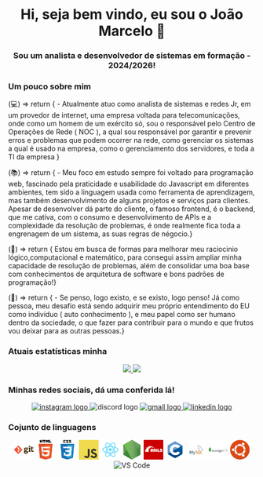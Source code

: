 <h1 align="center">Hi, seja bem vindo, eu sou o João Marcelo 👋</h1>


<h3 align="center">Sou um analista e desenvolvedor de sistemas em formação - 2024/2026!</h3>

### Um pouco sobre mim 

<p align="left"> (💻) => return { - Atualmente atuo como analista de sistemas e redes Jr, em um provedor de internet, uma empresa voltada para telecomunicações, onde como um homem de um exército só, sou o responsável pelo Centro de Operações de Rede ( NOC ), a qual sou responsável por garantir e prevenir erros e problemas que podem ocorrer na rede, como gerenciar os sistemas a qual é usado na empresa, como o gerenciamento dos servidores, e toda a TI da empresa }</p>


<p align="left"> (📚) => return { - Meu foco em estudo sempre foi voltado para programação web, fascinado pela praticidade e usabilidade do Javascript em diferentes ambientes, tem sido a linguagem usada como ferramenta de aprendizagem, mas também desenvolvimento de alguns projetos e serviços para clientes. Apesar de desenvolver dá parte do cliente, o famoso frontend, é o backend, que me cativa, com o consumo e desenvolvimento de APIs e a complexidade da resolução de problemas, é onde realmente fica toda a engrenagem de um sistema, as suas regras de négocio.}</p>


<p align="left"> (🤔) => return { Estou em busca de formas para melhorar meu raciocinio lógico,computacional  e matemático, para consegui assim ampliar minha capacidade de resolução de problemas, além de consolidar uma boa base com conhecimentos de arquitetura de software e bons padrões de programação!}</p>


<p align="left"> (💬) => return { - Se penso, logo existo, e se existo, logo penso!
Já como pessoa, meu desafio está sendo adquirir meu próprio entendimento do EU como indivíduo ( auto conhecimento ), e meu papel como ser humano dentro da sociedade, o que fazer para contribuir para o mundo e que frutos vou deixar para as outras pessoas.}</p>

### Atuais estatísticas minha

<div align="center">
  <a href="https://github.com/">
    <img height="180em" src="https://github-readme-stats.vercel.app/api?username=marcelodeus98&show_icons=true&theme=persian&include_all_commits=true&count_private=true"/>
    <img height="180em" src="https://github-readme-stats.vercel.app/api/top-langs/?username=marcelodeus98&layout=compact&langs_count=12&theme=persian"/>
  </a> 
</div>
</div>

### Minhas redes sociais, dá uma conferida lá!

<div align="center">
  <a href="https://www.instagram.com/jmarcelo_deus/" target="_blank">
    <img src="https://img.shields.io/static/v1?message=Instagram&logo=instagram&label=&color=E4405F&logoColor=white&labelColor=&style=for-the-badge" height="35" alt="instagram logo"  />
  </a>
  <img src="https://img.shields.io/static/v1?message=Discord&logo=discord&label=&color=7289DA&logoColor=white&labelColor=&style=for-the-badge" height="35" alt="discord logo"  />
  <a href="marcelodeus98@gmail.com" target="_blank">
    <img src="https://img.shields.io/static/v1?message=Gmail&logo=gmail&label=&color=D14836&logoColor=white&labelColor=&style=for-the-badge" height="35" alt="gmail logo"  />
  </a>
  <a href="https://www.linkedin.com/in/jmarcelodeus/" target="_blank">
    <img src="https://img.shields.io/static/v1?message=LinkedIn&logo=linkedin&label=&color=0077B5&logoColor=white&labelColor=&style=for-the-badge" height="35" alt="linkedin logo"  />
  </a>
</div>

### Cojunto de linguagens 

<div align="center">
  <img title="Git" alt="Git" width="40px" src="https://raw.githubusercontent.com/github/explore/master/topics/git/git.png" />
  <img title="Html" alt="Html" width="40px" src="https://raw.githubusercontent.com/github/explore/master/topics/html/html.png" />
  <img title="CSS" alt="CSS" width="40px" src="https://raw.githubusercontent.com/github/explore/master/topics/css/css.png" />
  <img alt="JS" title="JavaScript" width="40px" src="https://raw.githubusercontent.com/github/explore/master/topics/javascript/javascript.png">
  <img title="React" alt="React" width="40px" src="https://raw.githubusercontent.com/github/explore/master/topics/react/react.png" />
  <img title="Node" alt="Node" width="40px" src="https://raw.githubusercontent.com/github/explore/master/topics/nodejs/nodejs.png" />
  <img alt="Ruby on Rails" title="Rails" width="40px" src="https://raw.githubusercontent.com/github/explore/master/topics/rails/rails.png">
  <img title="C" alt="C" width="40px" src="https://raw.githubusercontent.com/github/explore/master/topics/c/c.png">
  <img title="mysql" alt="mysql" width="40px" src="https://raw.githubusercontent.com/github/explore/master/topics/mysql/mysql.png">
  <img title="mongodb" alt="C" width="40px" src="https://raw.githubusercontent.com/github/explore/master/topics/mongodb/mongodb.png">
  <img title="Ubuntu" alt="Ubuntu" width="40px" src="https://raw.githubusercontent.com/github/explore/master/topics/ubuntu/ubuntu.png">
  <img title="VS Code" alt="VS Code" width="40px" src="https://img.icons8.com/fluent/48/000000/visual-studio-code-2019.png">
</div>

